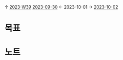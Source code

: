 
↑ [2023-W39](2023-W39.md)
[2023-09-30](2023-09-30.md) ← 2023-10-01 → [2023-10-02](2023-10-02.md)


# 목표



# 노트




